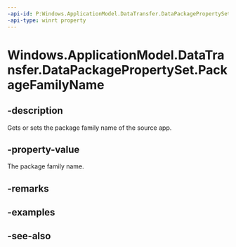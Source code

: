 ```yaml
---
-api-id: P:Windows.ApplicationModel.DataTransfer.DataPackagePropertySet.PackageFamilyName
-api-type: winrt property
---
```


<!-- Property syntax
public string PackageFamilyName { get;  set; }
-->

# Windows.ApplicationModel.DataTransfer.DataPackagePropertySet.PackageFamilyName

## -description
Gets or sets the package family name of the source app.

## -property-value
The package family name.

## -remarks

## -examples

## -see-also
